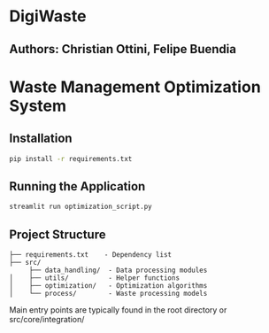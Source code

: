 # DigiWaste 
## Authors: Christian Ottini, Felipe Buendia
# Waste Management Optimization System

## Installation
```bash
pip install -r requirements.txt
```

## Running the Application
```bash
streamlit run optimization_script.py 
```

## Project Structure
```
├── requirements.txt    - Dependency list
├── src/
     ├── data_handling/  - Data processing modules
│    ├── utils/          - Helper functions
│    ├── optimization/   - Optimization algorithms
│    └── process/        - Waste processing models
```

Main entry points are typically found in the root directory or src/core/integration/
